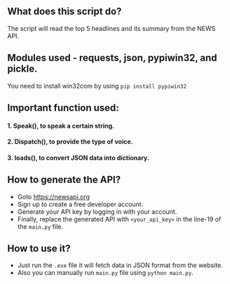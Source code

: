 ## What does this script do?
The script will read the top 5 headlines and its summary from the NEWS API.

## Modules used - **requests**, **json**, **pypiwin32**, and **pickle**.
You need to install win32com by using `pip install pypiwin32`

## Important function used:
#### 1. Speak(), to speak a certain string.
#### 2. Dispatch(), to provide the type of voice.
#### 3. loads(), to convert JSON data into dictionary.

## How to generate the API?
- Goto https://newsapi.org
- Sign up to create a free developer account. 
- Generate your API key by logging in with your account.
- Finally, replace the generated API with `<your_api_key>` in the line-19 of the `main.py` file.

## How to use it?
- Just run the `.exe` file it will fetch data in JSON format from the website.
- Also you can manually run `main.py` file using `python main.py`.